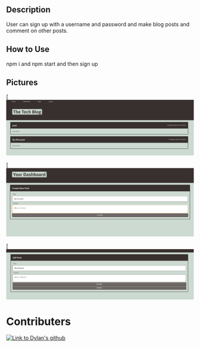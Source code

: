 ## Description
User can sign up with a username and password and make blog posts and comment on other posts.

## How to Use 
npm i and npm start and then sign up

## Pictures
[![homepage](./assets/tech-homepage.png)

[![post page](./assets/post-page.png)

[![update/delete posts](./assets/update-delete-posts.png)


# Contributers
[![Link to Dylan's github](https://img.shields.io/badge/Dylan%20-GitHub-blue)](https://github.com/dyl-17)

